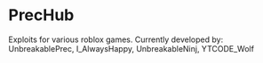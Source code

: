 # PrecHub
Exploits for various roblox games.
Currently developed by:
UnbreakablePrec, 
I_AlwaysHappy, 
UnbreakableNinj, 
YTCODE_Wolf
